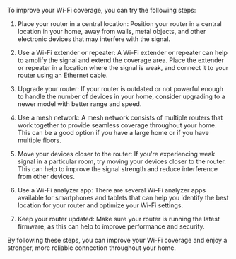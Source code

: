 To improve your Wi-Fi coverage, you can try the following steps:

1. Place your router in a central location: Position your router in a central location in your home, away from walls, metal objects, and other electronic devices that may interfere with the signal.

2. Use a Wi-Fi extender or repeater: A Wi-Fi extender or repeater can help to amplify the signal and extend the coverage area. Place the extender or repeater in a location where the signal is weak, and connect it to your router using an Ethernet cable.

3. Upgrade your router: If your router is outdated or not powerful enough to handle the number of devices in your home, consider upgrading to a newer model with better range and speed.

4. Use a mesh network: A mesh network consists of multiple routers that work together to provide seamless coverage throughout your home. This can be a good option if you have a large home or if you have multiple floors.

5. Move your devices closer to the router: If you're experiencing weak signal in a particular room, try moving your devices closer to the router. This can help to improve the signal strength and reduce interference from other devices.

6. Use a Wi-Fi analyzer app: There are several Wi-Fi analyzer apps available for smartphones and tablets that can help you identify the best location for your router and optimize your Wi-Fi settings.

7. Keep your router updated: Make sure your router is running the latest firmware, as this can help to improve performance and security.

By following these steps, you can improve your Wi-Fi coverage and enjoy a stronger, more reliable connection throughout your home.